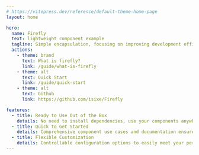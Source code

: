 ```yaml
---
# https://vitepress.dev/reference/default-theme-home-page
layout: home

hero:
  name: Firefly
  text: lightweight component example
  tagline: Simple encapsulation, focusing on improving development efficiency
  actions:
    - theme: brand
      text: What is firefly?
      link: /guide/what-is-firefly
    - theme: alt
      text: Quick Start
      link: /guide/quick-start
    - theme: alt
      text: Github
      link: https://github.com/isixe/Firefly

features:
  - title: Ready to Use Out of the Box
    details: No need to install dependencies, use your components anywhere
  - title: Quick to Get Started
    details: Comprehensive component use cases and documentation ensure the usability and comprehensibility of the components
  - title: Flexible Customization
    details: Controllable configuration options to easily meet your personalized needs
---
```


